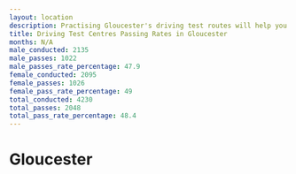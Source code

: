 ```yaml
---
layout: location
description: Practising Gloucester's driving test routes will help you become more confident in your gear-changing abilities.
title: Driving Test Centres Passing Rates in Gloucester
months: N/A
male_conducted: 2135
male_passes: 1022
male_passes_rate_percentage: 47.9
female_conducted: 2095
female_passes: 1026
female_pass_rate_percentage: 49
total_conducted: 4230
total_passes: 2048
total_pass_rate_percentage: 48.4
---
```


# Gloucester
